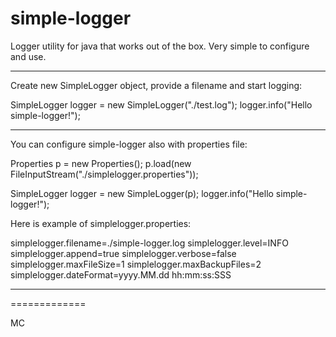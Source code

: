simple-logger
=============

Logger utility for java that works out of the box. Very simple to configure and use.

-------------

Create new SimpleLogger object, provide a filename and start logging:

SimpleLogger logger = new SimpleLogger("./test.log");
logger.info("Hello simple-logger!");

-------------

You can configure simple-logger also with properties file:

Properties p = new Properties();
p.load(new FileInputStream("./simplelogger.properties"));

SimpleLogger logger = new SimpleLogger(p);
logger.info("Hello simple-logger!");


Here is example of simplelogger.properties:

simplelogger.filename=./simple-logger.log
simplelogger.level=INFO
simplelogger.append=true
simplelogger.verbose=false
simplelogger.maxFileSize=1
simplelogger.maxBackupFiles=2
simplelogger.dateFormat=yyyy.MM.dd hh:mm:ss:SSS

-------------

=============

MC
